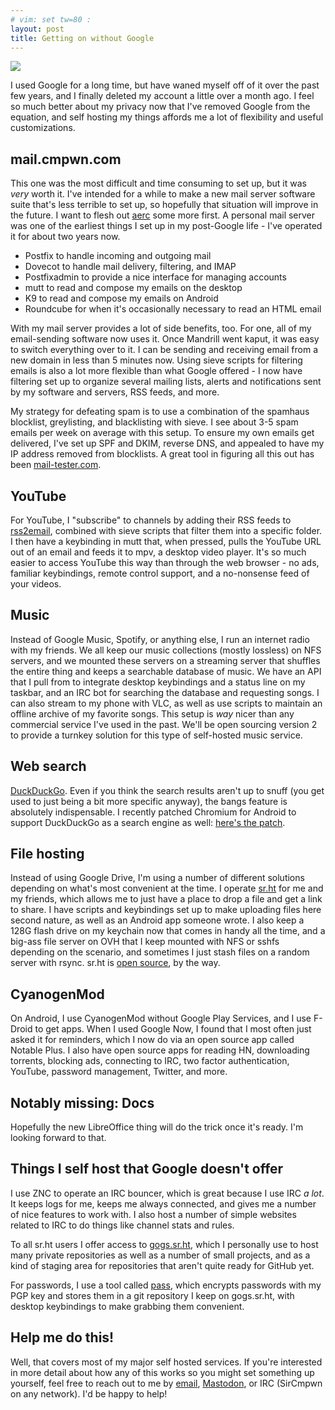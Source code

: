 ```yaml
---
# vim: set tw=80 :
layout: post
title: Getting on without Google
---
```


![](https://sr.ht/d718.png)

I used Google for a long time, but have waned myself off of it over the past
few years, and I finally deleted my account a little over a month ago. I feel so
much better about my privacy now that I've removed Google from the equation, and
self hosting my things affords me a lot of flexibility and useful customizations.

## mail.cmpwn.com

This one was the most difficult and time consuming to set up, but it was *very*
worth it. I've intended for a while to make a new mail server software suite
that's less terrible to set up, so hopefully that situation will improve in the
future. I want to flesh out [aerc](https://github.com/SirCmpwn/aerc) some more
first. A personal mail server was one of the earliest things I set up in my
post-Google life - I've operated it for about two years now.

- Postfix to handle incoming and outgoing mail
- Dovecot to handle mail delivery, filtering, and IMAP
- Postfixadmin to provide a nice interface for managing accounts
- mutt to read and compose my emails on the desktop
- K9 to read and compose my emails on Android
- Roundcube for when it's occasionally necessary to read an HTML email

With my mail server provides a lot of side benefits, too. For one, all of my
email-sending software now uses it. Once Mandrill went kaput, it was easy to
switch everything over to it. I can be sending and receiving email from a new
domain in less than 5 minutes now. Using sieve scripts for filtering emails is
also a lot more flexible than what Google offered - I now have filtering set up
to organize several mailing lists, alerts and notifications sent by my software
and servers, RSS feeds, and more.

My strategy for defeating spam is to use a combination of the spamhaus
blocklist, greylisting, and blacklisting with sieve. I see about 3-5 spam emails
per week on average with this setup. To ensure my own emails get delivered, I've
set up SPF and DKIM, reverse DNS, and appealed to have my IP address removed
from blocklists. A great tool in figuring all this out has been
[mail-tester.com](http://mail-tester.com).

## YouTube

For YouTube, I "subscribe" to channels by adding their RSS feeds to
[rss2email](http://www.allthingsrss.com/rss2email/), combined with sieve scripts
that filter them into a specific folder. I then have a keybinding in mutt that,
when pressed, pulls the YouTube URL out of an email and feeds it to mpv, a
desktop video player. It's so much easier to access YouTube this way than
through the web browser - no ads, familiar keybindings, remote control support,
and a no-nonsense feed of your videos.

## Music

Instead of Google Music, Spotify, or anything else, I run an internet radio
with my friends. We all keep our music collections (mostly lossless) on NFS
servers, and we mounted these servers on a streaming server that shuffles the
entire thing and keeps a searchable database of music. We have an API that I
pull from to integrate desktop keybindings and a status line on my taskbar, and
an IRC bot for searching the database and requesting songs. I can also stream to
my phone with VLC, as well as use scripts to maintain an offline archive of my
favorite songs. This setup is *way* nicer than any commercial service I've used
in the past. We'll be open sourcing version 2 to provide a turnkey solution for
this type of self-hosted music service.

## Web search

[DuckDuckGo](https://duckduckgo.com/). Even if you think the search results
aren't up to snuff (you get used to just being a bit more specific anyway), the
bangs feature is absolutely indispensable. I recently patched Chromium for
Android to support DuckDuckGo as a search engine as well:
[here's the patch](https://sr.ht/h4bZ.patch).

## File hosting

Instead of using Google Drive, I'm using a number of different solutions
depending on what's most convenient at the time. I operate
[sr.ht](https://sr.ht) for me and my friends, which allows me to just have a
place to drop a file and get a link to share. I have scripts and keybindings set
up to make uploading files here second nature, as well as an Android app someone
wrote. I also keep a 128G flash drive on my keychain now that comes in handy all
the time, and a big-ass file server on OVH that I keep mounted with NFS or sshfs
depending on the scenario, and sometimes I just stash files on a random server
with rsync. sr.ht is [open source](https://gogs.sr.ht/SirCmpwn/sr.ht), by the
way.

## CyanogenMod

On Android, I use CyanogenMod without Google Play Services, and I use F-Droid to
get apps. When I used Google Now, I found that I most often just asked it for
reminders, which I now do via an open source app called Notable Plus. I also
have open source apps for reading HN, downloading torrents, blocking ads,
connecting to IRC, two factor authentication, YouTube, password management,
Twitter, and more.

## Notably missing: Docs

Hopefully the new LibreOffice thing will do the trick once it's ready. I'm
looking forward to that.

## Things I self host that Google doesn't offer

I use ZNC to operate an IRC bouncer, which is great because I use IRC *a lot*.
It keeps logs for me, keeps me always connected, and gives me a number of nice
features to work with. I also host a number of simple websites related to IRC to
do things like channel stats and rules.

To all sr.ht users I offer access to [gogs.sr.ht](https://gogs.sr.ht), which I
personally use to host many private repositories as well as a number of small
projects, and as a kind of staging area for repositories that aren't quite ready
for GitHub yet.

For passwords, I use a tool called [pass](https://www.passwordstore.org/), which
encrypts passwords with my PGP key and stores them in a git repository I keep on
gogs.sr.ht, with desktop keybindings to make grabbing them convenient.

## Help me do this!

Well, that covers most of my major self hosted services. If you're interested in
more detail about how any of this works so you might set something up yourself,
feel free to reach out to me by [email](mailto:sir@cmpwn.com),
[Mastodon](https://cmpwn.com/@sir), or IRC (SirCmpwn on any network). I'd
be happy to help!
